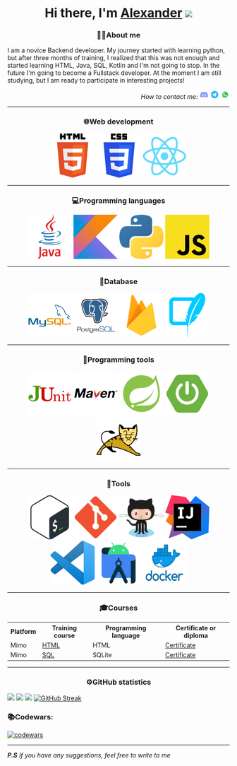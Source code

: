 <h1 align="center">Hi there, I'm <a href="/web/index.htm">Alexander</a> 
<img src="https://github.com/blackcater/blackcater/raw/main/images/Hi.gif" height="32"/></h1>
<h3 align="center"><span>👨‍💻</span>About me</h3>
<p>
I am a novice Backend developer. 
My journey started with learning python,
but after three months of training, 
I realized that this was not enough 
and started learning HTML, Java, SQL, Kotlin 
and I'm not going to stop. In the future 
I'm going to become a Fullstack developer.
At the moment I am still studying, 
but I am ready to participate in interesting 
projects!
</p>
<p align="right"><em>How to contact me: </em>
<a href="https://discordapp.com/users/847479130488569886/"><img width="20" height="20" src="pictures/discord.png"></a>
<a href="https://t.me/Fairen8"><img width="20" height="20" src="pictures/telegram.png"></a>
<a href="https://wa.me/qr/KU67JD4TMTNFA1"><img width="20" height="20" src="pictures/whatsapp.png"></a>
</p>
<hr>
<h3 align="center"><span>🌐</span>Web development</h3>
<div align="center">
<img title="HTML" width="100" height="100" src="pictures/Web_development/HTML.png">
<img title="CSS" width="100" height="100" src="pictures/Web_development/CSS.png">
<img title="React" width="100" height="100" src="pictures/Web_development/React.png">
</div>
<hr>
<h3 align="center"><span>💻</span>Programming languages</h3>
<div align="center">
<img title="Java" width="100" height="100" src="pictures/Programming_languages/Java.png">
<img title="Kotlin" width="100" height="100" src="pictures/Programming_languages/Kotlin.png">
<img title="Python" width="100" height="100" src="pictures/Programming_languages/Python.png">
<img title="JavaScript" width="100" height="100" src="pictures/Programming_languages/JavaScript.png">
</div>
<hr>
<h3 align="center"><span>💾</span>Database</h3>
<div align="center">
<img title="MySQL" width="100" height="100" src="pictures/Database/MySQL.png">
<img title="PostgreSQL" width="100" height="100" src="pictures/Database/PostgreSQL.png">
<img title="Firebase" width="100" height="100" src="pictures/Database/Firebase.png">
<img title="SQLite" width="100" height="100" src="pictures/Database/SQLite.png">
</div>
<hr>
<h3 align="center"><span>🔧</span>Programming tools</h3>
<div align="center">
<img title="JUnit" width="100" height="100" src="pictures/Programming_tools/JUnit.png">
<img title="Maven" width="100" height="100" src="pictures/Programming_tools/Maven.png">
<img title="Spring" width="100" height="100" src="pictures/Programming_tools/Spring.png">
<img title="Spring Boot" width="100" height="100" src="pictures/Programming_tools/Spring_Boot.png">
<img title="Tomcat" width="100" height="100" src="pictures/Programming_tools/Tomcat.png">
</div>
<hr>
<h3 align="center"><span>🔨</span>Tools</h3>
<div align="center">
<img title="bash" width="100" height="100" src="pictures/Tools/bash.png">
<img title="Git" width="100" height="100" src="pictures/Tools/Git.png">
<img title="GitHub" width="100" height="100" src="pictures/Tools/GitHub.png">
<img title="InteliJ" width="100" height="100" src="pictures/Tools/InteliJ.png">
<img title="Visual Studio Code" width="100" height="100" src="pictures/Tools/Visual_Studio_Code.png">
<img title="Android Studio" width="100" height="100" src="pictures/Tools/Android_Studio.png">
<img title="Docker" width="100" height="100" src="pictures/Tools/Docker.png">
</div>
<hr>
<h3 align="center"><span>🎓</span>Сourses</h3>
<table>
<tr><th>Platform</th><th>Training course</th><th>Programming language</th><th>Certificate or diploma</th></tr>
<tr><td>Mimo</td><td><a href="https://mimo.org/web/194/section/0">HTML</a></td><td>HTML</td><td><a href="https://disk.yandex.ru/i/gyYKdQh8GW0iUg">Certificate</a></td></tr>
<tr><td>Mimo</td><td><a href="https://mimo.org/web/50/section/32">SQL</a></td><td>SQLite</td><td><a href="https://disk.yandex.ru/i/Q9bQKsjdnMllzg">Certificate</a></td></tr>
</table>
<hr>
<h3 align="center"><span>⚙️</span>GitHub statistics</h3>

![](http://github-profile-summary-cards.vercel.app/api/cards/profile-details?username=Fairen8&theme=chartreuse_dark)
![](http://github-profile-summary-cards.vercel.app/api/cards/stats?username=Fairen8&theme=chartreuse_dark)
![](http://github-profile-summary-cards.vercel.app/api/cards/most-commit-language?username=Fairen8&theme=chartreuse_dark)
[![GitHub Streak](http://github-readme-streak-stats.herokuapp.com?user=Fairen8&theme=dark)](https://git.io/streak-stats)

<h3><span>📚</span>Codewars:</h3>

[![codewars](https://www.codewars.com/users/Fairen8/badges/large)](https://www.codewars.com/users/Fairen8)

<hr>
<p><em>
<strong>P.S</strong> If you have any suggestions, feel free to write to me
</em></p>

